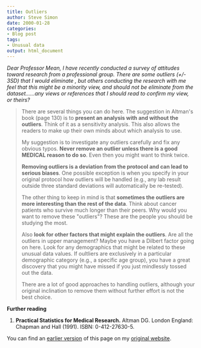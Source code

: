 ```yaml
---
title: Outliers
author: Steve Simon
date: 2000-01-28
categories:
- Blog post
tags:
- Unusual data
output: html_document
---
```

*Dear Professor Mean, I have recently conducted a survey of attitudes
toward research from a professional group. There are some outliers (+/-
3SD) that I would eliminate , but others conducting the research with me
feel that this might be a minority view, and should not be eliminate
from the dataset\...\...any views or references that I should read to
confirm my view, or theirs?*

> There are several things you can do here. The suggestion in Altman's
> book (page 130) is to **present an analysis with and without the
> outliers**. Think of it as a sensitivity analysis. This also allows
> the readers to make up their own minds about which analysis to use.
>
> My suggestion is to investigate any outliers carefully and fix any
> obvious typos. **Never remove an outlier unless there is a good
> MEDICAL reason to do so**. Even then you might want to think twice.
>
> **Removing outliers is a deviation from the protocol and can lead to
> serious biases**. One possible exception is when you specify in your
> original protocol how outliers will be handled (e.g., any lab result
> outside three standard deviations will automatically be re-tested).
>
> The other thing to keep in mind is that **sometimes the outliers are
> more interesting than the rest of the data**. Think about cancer
> patients who survive much longer than their peers. Why would you want
> to remove these "outliers"? These are the people you should be
> studying the most.
>
> Also **look for other factors that might explain the outliers**. Are
> all the outliers in upper management? Maybe you have a Dilbert factor
> going on here. Look for any demographics that might be related to
> these unusual data values. If oultliers are exclusively in a
> particular demographic category (e.g., a specific age group), you have
> a great discovery that you might have missed if you just mindlessly
> tossed out the data.
>
> There are a lot of good approaches to handling outliers, although your
> original inclination to remove them without further effort is not the
> best choice.

**Further reading**

1.  **Practical Statistics for Medical Research.** Altman DG. London
    England: Chapman and Hall (1991). ISBN: 0-412-27630-5.

You can find an [earlier version](http://www.pmean.com/00/outliers.html) of this page on my [original website](http://www.pmean.com/original_site.html).
